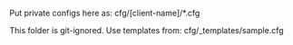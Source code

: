 Put private configs here as:
cfg/[client-name]/*.cfg

This folder is git-ignored. Use templates from:
cfg/_templates/sample.cfg
